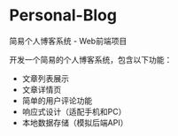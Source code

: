 # Personal-Blog
简易个人博客系统 - Web前端项目

开发一个简易的个人博客系统，包含以下功能：

- 文章列表展示
- 文章详情页
- 简单的用户评论功能
- 响应式设计（适配手机和PC）
- 本地数据存储（模拟后端API）